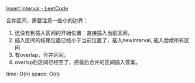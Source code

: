 [Insert Interval - LeetCode](https://leetcode.com/problems/insert-interval/)

合并区间，需要注意一些小的边界：
1. 还没有到插入区间的开始位置：直接插入当前区间，
2. 插入区间的结尾位置已经小于当前位置了，插入newInterval, 插入后续所有区间
3. 有overlap，合并区间。
4. overlap后区间已经空了，把最后合并的区间插入答案。

time: O(n)
space: O(n)